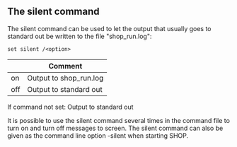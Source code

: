 ## The silent command
The silent command can be used to let the output that usually goes to standard out be written to the file "shop_run.log":
```
set silent /<option>
```

|<option>|Comment|
|---|---|
|on|Output to shop_run.log|
|off|Output to standard out|

If command not set: Output to standard out

It is possible to use the silent command several times in the command file to turn on and turn off messages to screen. The silent command can also be given as the command line option -silent when starting SHOP.